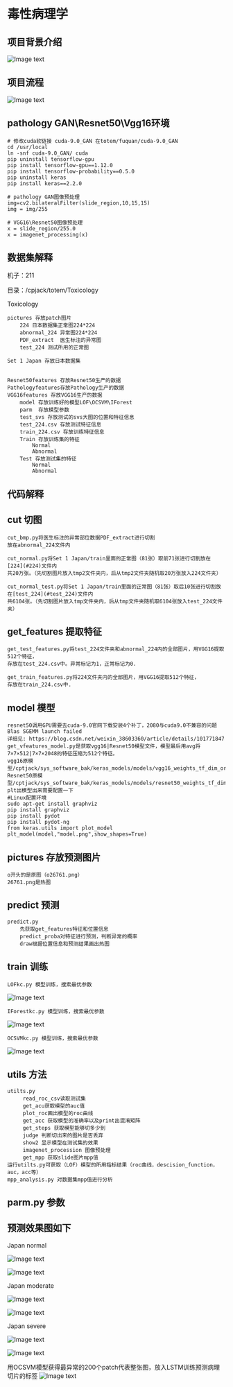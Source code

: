 # 毒性病理学

## 项目背景介绍

![Image text](./ReadmePic/introduce.png)

## 项目流程

![Image text](./ReadmePic/flow.png)

## pathology GAN\Resnet50\Vgg16环境
    # 修改cuda软链接 cuda-9.0_GAN 在totem/fuquan/cuda-9.0_GAN
    cd /usr/local
    ln -snf cuda-9.0_GAN/ cuda
    pip uninstall tensorflow-gpu
    pip install tensorflow-gpu==1.12.0
    pip install tensorflow-probability==0.5.0
    pip uninstall keras
    pip install keras==2.2.0
    
    # pathology GAN图像预处理
    img=cv2.bilateralFilter(slide_region,10,15,15)
    img = img/255
    
    # VGG16\Resnet50图像预处理
    x = slide_region/255.0
    x = imagenet_processing(x)
    
    
## 数据集解释

机子：211

目录：/cpjack/totem/Toxicology

Toxicology

    pictures 存放patch图片
        224 日本数据集正常图224*224
        abnormal_224 异常图224*224
        PDF_extract  医生标注的异常图
        test_224 测试所用的正常图

    Set 1 Japan 存放日本数据集


    Resnet50features 存放Resnet50生产的数据
    Pathologyfeatures存放Pathology生产的数据
    VGG16features 存放VGG16生产的数据
        model 存放训练好的模型LOF\OCSVM\IForest
        parm  存放模型参数
        test_svs 存放测试的svs大图的位置和特征信息
        test_224.csv 存放测试特征信息
        train_224.csv 存放训练特征信息
        Train 存放训练集的特征
            Normal
            Abnormal
        Test 存放测试集的特征
            Normal
            Abnormal
## 代码解释
## cut		切图

	cut_bmp.py将医生标注的异常部位数据PDF_extract进行切割
	放在abnormal_224文件内
        
    cut_normal.py将Set 1 Japan/train里面的正常图（81张）取前71张进行切割放在[224](#224)文件内
    共20万张。（先切割图片放入tmp2文件夹内，后从tmp2文件夹随机取20万张放入224文件夹）
        
    cut_normal_test.py将Set 1 Japan/train里面的正常图（81张）取后10张进行切割放在[test_224](#test_224)文件内
    共6104张。（先切割图片放入tmp文件夹内，后从tmp文件夹随机取6104张放入test_224文件夹）

## get_features	提取特征

    get_test_features.py将test_224文件夹和abnormal_224内的全部图片，用VGG16提取512个特征，
    存放在test_224.csv中。异常标记为1，正常标记为0.
        
    get_train_features.py将224文件夹内的全部图片，用VGG16提取512个特征，
    存放在train_224.csv中.

## model  模型
    resnet50调用GPU需要去cuda-9.0官网下载安装4个补丁，2080与cuda9.0不兼容的问题Blas SGEMM launch failed
    详细见: https://blog.csdn.net/weixin_38603360/article/details/101771847
    get_vfeatures_model.py是获取vgg16|Resnet50模型文件，模型最后用avg将7×7×512|7×7×2048的特征压缩为512个特征。
    vgg16原模型/cptjack/sys_software_bak/keras_models/models/vgg16_weights_tf_dim_ordering_tf_kernels_notop.h5
    Resnet50原模型/cptjack/sys_software_bak/keras_models/models/resnet50_weights_tf_dim_ordering_tf_kernels_notop.h5
    plt出模型出来需要配置一下
    #Linux配置环境
    sudo apt-get install graphviz
    pip install graphviz
    pip install pydot
    pip install pydot-ng
    from keras.utils import plot_model
    plt_model(model,"model.png",show_shapes=True)

## pictures 存放预测图片

    o开头的是原图（o26761.png）
    26761.png是热图

## predict 预测

    predict.py
        先获取get_features特征和位置信息
        predict_proba对特征进行预测，判断异常的概率
        draw根据位置信息和预测结果画出热图

## train 训练
    LOFkc.py 模型训练，搜索最优参数
 ![Image text](./ReadmePic/LOF.png)

    IForestkc.py 模型训练，搜索最优参数

![Image text](./ReadmePic/IForest.png)

    OCSVMkc.py 模型训练，搜索最优参数

![Image text](./ReadmePic/OCSVM.png)

## utils 方法
    utilts.py
         read_roc_csv读取测试集
         get_acu获取模型的auc值
         plot_roc画出模型的roc曲线
         get_acc 获取模型的准确率以及print出混淆矩阵
         get_steps 获取模型能够切多少到
         judge 判断切出来的图片是否丢弃
         show2 显示模型在测试集的效果
         imagenet_procession 图像预处理
         get_mpp 获取slide图片mpp值
    运行utilts.py可获取（LOF）模型的所用指标结果（roc曲线，descision_function，auc，acc等）
    mpp_analysis.py 对数据集mpp值进行分析

## parm.py 参数

## 预测效果图如下

Japan normal

![Image text](./pictures/o26761.png)

![Image text](./pictures/26761.png)

Japan moderate

![Image text](./pictures/o27237.png)

![Image text](./pictures/27237.png)

Japan severe

![Image text](./pictures/o29550.png)

![Image text](./pictures/29550.png)

用OCSVM模型获得最异常的200个patch代表整张图，放入LSTM训练预测病理切片的标签
![Image text](./ReadmePic/LSTM.png)
